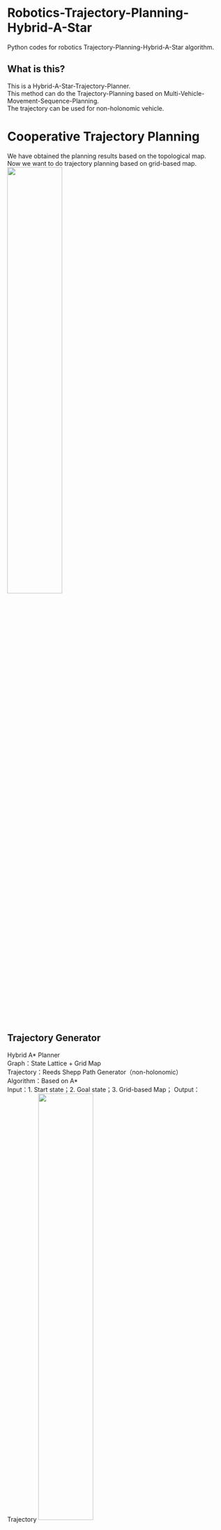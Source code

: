 # Robotics-Trajectory-Planning-Hybrid-A-Star
Python codes for robotics Trajectory-Planning-Hybrid-A-Star algorithm.
## What is this?
This is a Hybrid-A-Star-Trajectory-Planner. <br>
This method can do the Trajectory-Planning based on Multi-Vehicle-Movement-Sequence-Planning.<br>
The trajectory can be used for non-holonomic vehicle.<br>
# Cooperative Trajectory Planning
We have obtained the planning results based on the topological map.<br>
Now we want to do trajectory planning based on grid-based map.<br>
<img src="https://github.com/ChenBohan/Robotics-Trajectory-Planning-Hybrid-A-Star/blob/master/pic/multi-vehicle%20trajectory.png" width = "50%" height = "50%" div align=center />

## Trajectory Generator 
Hybrid A* Planner<br>
Graph：State Lattice + Grid Map<br>
Trajectory：Reeds Shepp Path Generator（non-holonomic）<br>
Algorithm：Based on A*<br>
Input：1. Start state；2. Goal state；3. Grid-based Map；
Output：Trajectory
<img src="https://github.com/ChenBohan/Robotics-Trajectory-Planning-Hybrid-A-Star/blob/master/pic/planner.png" width = "50%" height = "50%" div align=center />

## State Lattice
State Lattice uses the model predictive trajectory generator to solve boundary problem.<br>
<img src="https://github.com/AtsushiSakai/PythonRobotics/raw/master/PathPlanning/ModelPredictiveTrajectoryGenerator/lookuptable.png?raw=True" width = "50%" height = "50%" div align=center />

Ref:<br>
[Optimal rough terrain trajectory generation for wheeled mobile robots](https://www.ri.cmu.edu/pub_files/pub1/thrun_sebastian_1996_1/thrun_sebastian_1996_1.pdf "Learning metric-topological maps for indoor mobile robot navigation")
[State Space Sampling of Feasible Motions for High-Performance Mobile Robot Navigation in Complex Environments](http://www.frc.ri.cmu.edu/~alonzo/pubs/papers/JFR_08_SS_Sampling.pdf)

## Reeds Shepp Path
Ref:<br>
[Practical Search Techniques in Path Planning for Autonomous Driving](https://ai.stanford.edu/~ddolgov/papers/dolgov_gpp_stair08.pdf)






